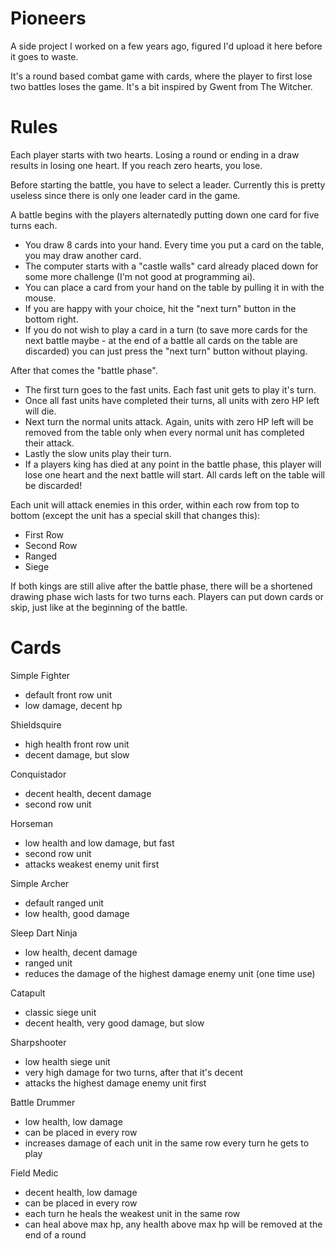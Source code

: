 # Pioneers

A side project I worked on a few years ago, figured I'd upload it here before it goes to waste.

It's a round based combat game with cards, where the player to first lose two battles loses the game. It's a bit inspired by Gwent from The Witcher.

# Rules

Each player starts with two hearts. Losing a round or ending in a draw results in losing one heart. If you reach zero hearts, you lose.

Before starting the battle, you have to select a leader. Currently this is pretty useless since there is only one leader card in the game.

A battle begins with the players alternatedly putting down one card for five turns each.
- You draw 8 cards into your hand. Every time you put a card on the table, you may draw another card.
- The computer starts with a "castle walls" card already placed down for some more challenge (I'm not good at programming ai).
- You can place a card from your hand on the table by pulling it in with the mouse.
- If you are happy with your choice, hit the "next turn" button in the bottom right.
- If you do not wish to play a card in a turn (to save more cards for the next battle maybe - at the end of a battle all cards on the table are discarded) you can just press the "next turn" button without playing.

After that comes the "battle phase".
- The first turn goes to the fast units. Each fast unit gets to play it's turn.
- Once all fast units have completed their turns, all units with zero HP left will die.
- Next turn the normal units attack. Again, units with zero HP left will be removed from the table only when every normal unit has completed their attack.
- Lastly the slow units play their turn.
- If a players king has died at any point in the battle phase, this player will lose one heart and the next battle will start. All cards left on the table will be discarded!

Each unit will attack enemies in this order, within each row from top to bottom (except the unit has a special skill that changes this):
- First Row
- Second Row
- Ranged
- Siege

If both kings are still alive after the battle phase, there will be a shortened drawing phase wich lasts for two turns each. Players can put down cards or skip, just like at the beginning of the battle.

# Cards

Simple Fighter
- default front row unit
- low damage, decent hp

Shieldsquire
- high health front row unit
- decent damage, but slow

Conquistador
- decent health, decent damage
- second row unit

Horseman
- low health and low damage, but fast
- second row unit
- attacks weakest enemy unit first

Simple Archer
- default ranged unit
- low health, good damage

Sleep Dart Ninja
- low health, decent damage
- ranged unit
- reduces the damage of the highest damage enemy unit (one time use)

Catapult
- classic siege unit
- decent health, very good damage, but slow

Sharpshooter
- low health siege unit
- very high damage for two turns, after that it's decent
- attacks the highest damage enemy unit first

Battle Drummer
- low health, low damage
- can be placed in every row
- increases damage of each unit in the same row every turn he gets to play

Field Medic
- decent health, low damage
- can be placed in every row
- each turn he heals the weakest unit in the same row
- can heal above max hp, any health above max hp will be removed at the end of a round

